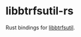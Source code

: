 # libbtrfsutil-rs

Rust bindings for [libbtrfsutil](https://github.com/kdave/btrfs-progs/tree/master/libbtrfsutil).
